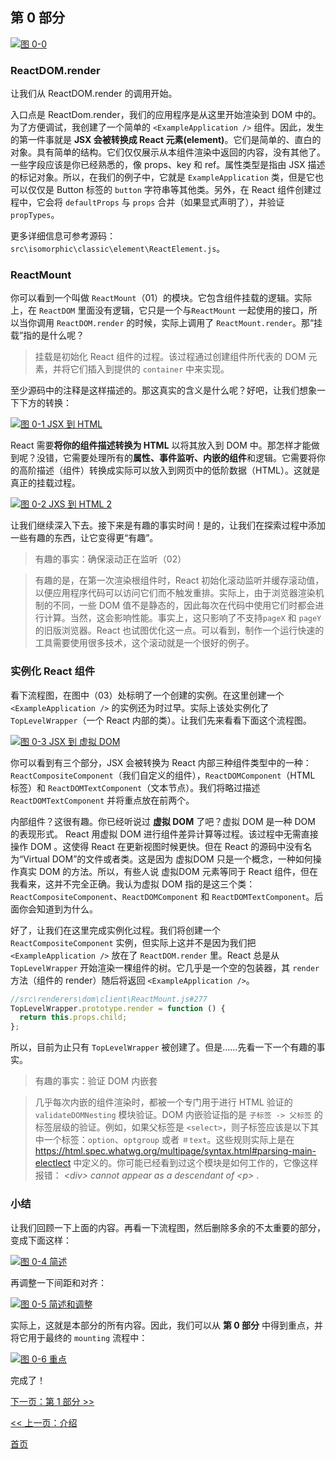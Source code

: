 ## 第 0 部分

[![图 0-0](https://twisger.github.io/Under-the-hood-ReactJS/master/stack/images/0/part-0.svg)](https://twisger.github.io/Under-the-hood-ReactJS/master/stack/images/0/part-0.svg)



### ReactDOM.render
让我们从 ReactDOM.render 的调用开始。

入口点是 ReactDom.render，我们的应用程序是从这里开始渲染到 DOM 中的。为了方便调试，我创建了一个简单的 `<ExampleApplication />` 组件。因此，发生的第一件事就是 **JSX 会被转换成 React 元素(element)**。它们是简单的、直白的对象。具有简单的结构。它们仅仅展示从本组件渲染中返回的内容，没有其他了。一些字段应该是你已经熟悉的，像 props、key 和 ref。属性类型是指由 JSX 描述的标记对象。所以，在我们的例子中，它就是 `ExampleApplication` 类，但是它也可以仅仅是 Button 标签的 `button` 字符串等其他类。另外，在 React 组件创建过程中，它会将 `defaultProps` 与 `props` 合并（如果显式声明了），并验证 `propTypes`。

更多详细信息可参考源码：`src\isomorphic\classic\element\ReactElement.js`。

### ReactMount
你可以看到一个叫做 `ReactMount`（01）的模块。它包含组件挂载的逻辑。实际上，在 `ReactDOM` 里面没有逻辑，它只是一个与`ReactMount` 一起使用的接口，所以当你调用 `ReactDOM.render` 的时候，实际上调用了 `ReactMount.render`。那“挂载”指的是什么呢？
> 挂载是初始化 React 组件的过程。该过程通过创建组件所代表的 DOM 元素，并将它们插入到提供的 `container` 中来实现。

至少源码中的注释是这样描述的。那这真实的含义是什么呢？好吧，让我们想象一下下方的转换：


[![图 0-1 JSX 到 HTML](https://twisger.github.io/Under-the-hood-ReactJS/master/stack/images/0/mounting-scheme-1-small.svg)](https://twisger.github.io/Under-the-hood-ReactJS/master/stack/images/0/mounting-scheme-1-small.svg)



React 需要**将你的组件描述转换为 HTML** 以将其放入到 DOM 中。那怎样才能做到呢？没错，它需要处理所有的**属性、事件监听、内嵌的组件**和逻辑。它需要将你的高阶描述（组件）转换成实际可以放入到网页中的低阶数据（HTML）。这就是真正的挂载过程。


[![图 0-2 JXS 到 HTML 2](https://twisger.github.io/Under-the-hood-ReactJS/master/stack/images/0/mounting-scheme-1-big.svg)](https://twisger.github.io/Under-the-hood-ReactJS/master/stack/images/0/mounting-scheme-1-big.svg)



让我们继续深入下去。接下来是有趣的事实时间！是的，让我们在探索过程中添加一些有趣的东西，让它变得更“有趣”。

> 有趣的事实：确保滚动正在监听（02）

> 有趣的是，在第一次渲染根组件时，React 初始化滚动监听并缓存滚动值，以便应用程序代码可以访问它们而不触发重排。实际上，由于浏览器渲染机制的不同，一些 DOM 值不是静态的，因此每次在代码中使用它们时都会进行计算。当然，这会影响性能。事实上，这只影响了不支持`pageX` 和 `pageY` 的旧版浏览器。React 也试图优化这一点。可以看到，制作一个运行快速的工具需要使用很多技术，这个滚动就是一个很好的例子。

### 实例化 React 组件

看下流程图，在图中（03）处标明了一个创建的实例。在这里创建一个 `<ExampleApplication />` 的实例还为时过早。实际上该处实例化了 `TopLevelWrapper`（一个 React 内部的类）。让我们先来看看下面这个流程图。

[![图 0-3 JSX 到 虚拟 DOM](https://twisger.github.io/Under-the-hood-ReactJS/master/stack/images/0/jsx-to-vdom.svg)](https://twisger.github.io/Under-the-hood-ReactJS/master/stack/images/0/jsx-to-vdom.svg)



你可以看到有三个部分，JSX 会被转换为 React 内部三种组件类型中的一种：`ReactCompositeComponent`（我们自定义的组件），`ReactDOMComponent`（HTML 标签）和 `ReactDOMTextComponent`（文本节点）。我们将略过描述`ReactDOMTextComponent` 并将重点放在前两个。

内部组件？这很有趣。你已经听说过 **虚拟 DOM** 了吧？虚拟 DOM 是一种 DOM 的表现形式。 React 用虚拟 DOM 进行组件差异计算等过程。该过程中无需直接操作 DOM 。这使得 React 在更新视图时候更快。但在 React 的源码中没有名为“Virtual DOM”的文件或者类。这是因为 虚拟DOM 只是一个概念，一种如何操作真实 DOM 的方法。所以，有些人说 虚拟DOM 元素等同于 React 组件，但在我看来，这并不完全正确。我认为虚拟 DOM 指的是这三个类：`ReactCompositeComponent`、`ReactDOMComponent` 和 `ReactDOMTextComponent`。后面你会知道到为什么。

好了，让我们在这里完成实例化过程。我们将创建一个 `ReactCompositeComponent` 实例，但实际上这并不是因为我们把`<ExampleApplication />` 放在了 `ReactDOM.render` 里。React 总是从 `TopLevelWrapper` 开始渲染一棵组件的树。它几乎是一个空的包装器，其 `render` 方法（组件的 render）随后将返回 `<ExampleApplication />`。
```javascript
//src\renderers\dom\client\ReactMount.js#277
TopLevelWrapper.prototype.render = function () {
  return this.props.child;
};

```

所以，目前为止只有 `TopLevelWrapper` 被创建了。但是……先看一下一个有趣的事实。
> 有趣的事实：验证 DOM 内嵌套

> 几乎每次内嵌的组件渲染时，都被一个专门用于进行 HTML 验证的 `validateDOMNesting` 模块验证。DOM 内嵌验证指的是 `子标签 -> 父标签` 的标签层级的验证。例如，如果父标签是 `<select>`，则子标签应该是以下其中一个标签：`option`、`optgroup` 或者 `＃text`。这些规则实际上是在 <https://html.spec.whatwg.org/multipage/syntax.html#parsing-main-electlect> 中定义的。你可能已经看到过这个模块是如何工作的，它像这样报错：
<em> &lt;div&gt; cannot appear as a descendant of &lt;p&gt; </em>.


### 小结

让我们回顾一下上面的内容。再看一下流程图，然后删除多余的不太重要的部分，变成下面这样：

[![图 0-4 简述](https://twisger.github.io/Under-the-hood-ReactJS/master/stack/images/0/part-0-A.svg)](https://twisger.github.io/Under-the-hood-ReactJS/master/stack/images/0/part-0-A.svg)



再调整一下间距和对齐：

[![图 0-5 简述和调整](https://twisger.github.io/Under-the-hood-ReactJS/master/stack/images/0/part-0-B.svg)](https://twisger.github.io/Under-the-hood-ReactJS/master/stack/images/0/part-0-B.svg)



实际上，这就是本部分的所有内容。因此，我们可以从 **第 0 部分** 中得到重点，并将它用于最终的 `mounting` 流程中：

[![图 0-6 重点](https://twisger.github.io/Under-the-hood-ReactJS/master/stack/images/0/part-0-C.svg)](https://twisger.github.io/Under-the-hood-ReactJS/master/stack/images/0/part-0-C.svg)



完成了！


[下一页：第 1 部分 >>](./Part-1.md)

[<< 上一页：介绍](./Intro.md)


[首页](./README.md)
